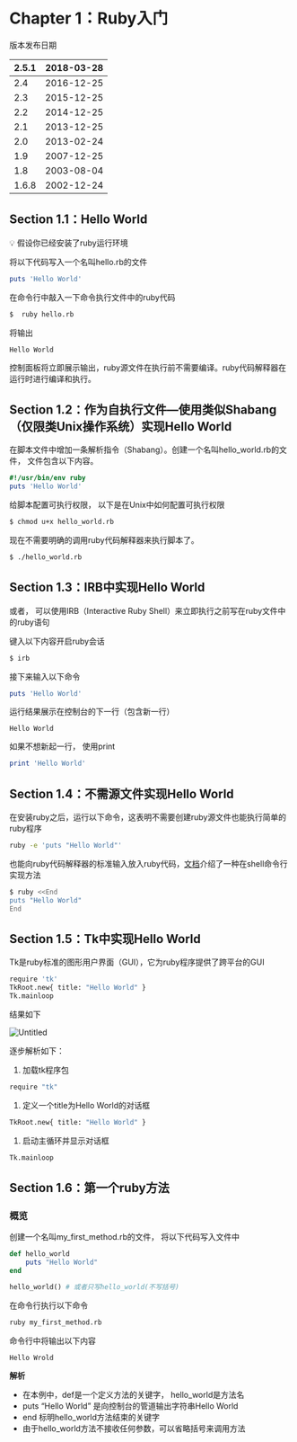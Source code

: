 # Chapter 1：Ruby入门

版本发布日期

| 2.5.1 | 2018-03-28 |
| --- | --- |
| 2.4 | 2016-12-25 |
| 2.3 | 2015-12-25 |
| 2.2 | 2014-12-25 |
| 2.1 | 2013-12-25 |
| 2.0 | 2013-02-24 |
| 1.9 | 2007-12-25 |
| 1.8 | 2003-08-04 |
| 1.6.8 | 2002-12-24 |

## Section 1.1：Hello World

<aside>
💡 假设你已经安装了ruby运行环境

</aside>

将以下代码写入一个名叫hello.rb的文件

```ruby
puts 'Hello World'
```

在命令行中敲入一下命令执行文件中的ruby代码

```bash
$  ruby hello.rb
```

将输出

```
Hello World
```

控制面板将立即展示输出，ruby源文件在执行前不需要编译。ruby代码解释器在运行时进行编译和执行。

## Section 1.2：作为自执行文件—使用类似Shabang（仅限类Unix操作系统）实现Hello World

在脚本文件中增加一条解析指令（Shabang）。创建一个名叫hello_world.rb的文件， 文件包含以下内容。

```ruby
#!/usr/bin/env ruby
puts 'Hello World'
```

给脚本配置可执行权限， 以下是在Unix中如何配置可执行权限

```bash
$ chmod u+x hello_world.rb
```

现在不需要明确的调用ruby代码解释器来执行脚本了。

```bash
$ ./hello_world.rb
```

## Section 1.3：IRB中实现Hello World

或者， 可以使用IRB（Interactive Ruby Shell）来立即执行之前写在ruby文件中的ruby语句

键入以下内容开启ruby会话

```bash
$ irb
```

接下来输入以下命令

```ruby
puts 'Hello World'
```

运行结果展示在控制台的下一行（包含新一行）

```
Hello World
```

如果不想新起一行， 使用print

```ruby
print 'Hello World'
```

## Section 1.4：不需源文件实现Hello World

在安装ruby之后，运行以下命令，这表明不需要创建ruby源文件也能执行简单的ruby程序

```bash
ruby -e 'puts "Hello World"'
```

也能向ruby代码解释器的标准输入放入ruby代码，[文档](https://en.wikipedia.org/wiki/Here_document)介绍了一种在shell命令行实现方法

```bash
$ ruby <<End
puts "Hello World"
End
```

## Section 1.5：Tk中实现Hello World

Tk是ruby标准的图形用户界面（GUI），它为ruby程序提供了跨平台的GUI

```bash
require 'tk'
TkRoot.new{ title: "Hello World" }
Tk.mainloop
```

结果如下

![Untitled](https://s3-us-west-2.amazonaws.com/secure.notion-static.com/ba817f1c-ffb0-40b4-9743-fc13bf5959d2/Untitled.png)

逐步解析如下：

1. 加载tk程序包

```bash
require "tk"

```

1. 定义一个title为Hello World的对话框

```bash
TkRoot.new{ title: "Hello World" }
```

1. 启动主循环并显示对话框

```bash
Tk.mainloop
```

## Section 1.6：第一个ruby方法

### 概览

创建一个名叫my_first_method.rb的文件， 将以下代码写入文件中

```ruby
def hello_world
	puts "Hello World"
end

hello_world() # 或者只写hello_world(不写括号)
```

在命令行执行以下命令

```bash
ruby my_first_method.rb
```

命令行中将输出以下内容

```
Hello Wrold
```

**解析**

- 在本例中，def是一个定义方法的关键字， hello_world是方法名
- puts “Hello World”  是向控制台的管道输出字符串Hello World
- end 标明hello_world方法结束的关键字
- 由于hello_world方法不接收任何参数，可以省略括号来调用方法